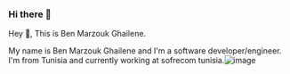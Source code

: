 ### Hi there 👋

<!--
**ghailen/ghailen** is a ✨ _special_ ✨ repository because its `README.md` (this file) appears on your GitHub profile.

Here are some ideas to get you started:

- 🔭 I’m currently working on ...
- 🌱 I’m currently learning ...
- 👯 I’m looking to collaborate on ...
- 🤔 I’m looking for help with ...
- 💬 Ask me about ...
- 📫 How to reach me: ...
- 😄 Pronouns: ...
- ⚡ Fun fact: ...
-->

Hey 👋, This is Ben Marzouk Ghailene.

My name is Ben Marzouk Ghailene and I'm a software developer/engineer. I'm from Tunisia and currently working at sofrecom tunisia.![image](https://user-images.githubusercontent.com/36199753/126843066-1115ab1b-307a-4a3f-867d-84ba25816806.png)


